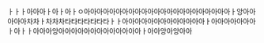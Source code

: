 ㅏㅏㅏ아아아ㅏ아ㅏ아ㅏㅇ아아아아아아아아아아아아아아아아아아아아아아아ㅏ앙아아아아아차차ㅏ차차차타타타타타타타ㅏㅏ아아아아아아아아아아아아아ㅏ아아아아아아아ㅏ아ㅏㅏ아아아앙아아아아아아아아아아아아아ㅏ아아앙아앙아아
